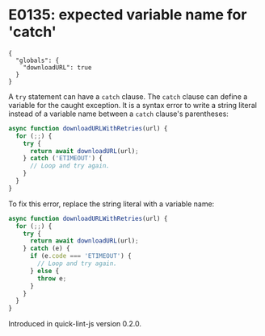 # E0135: expected variable name for 'catch'

```config-for-examples
{
  "globals": {
    "downloadURL": true
  }
}
```

A `try` statement can have a `catch` clause. The `catch` clause can define a
variable for the caught exception. It is a syntax error to write a string
literal instead of a variable name between a `catch` clause's parentheses:

```javascript
async function downloadURLWithRetries(url) {
  for (;;) {
    try {
      return await downloadURL(url);
    } catch ('ETIMEOUT') {
      // Loop and try again.
    }
  }
}
```

To fix this error, replace the string literal with a variable name:

```javascript
async function downloadURLWithRetries(url) {
  for (;;) {
    try {
      return await downloadURL(url);
    } catch (e) {
      if (e.code === 'ETIMEOUT') {
        // Loop and try again.
      } else {
        throw e;
      }
    }
  }
}
```

Introduced in quick-lint-js version 0.2.0.

